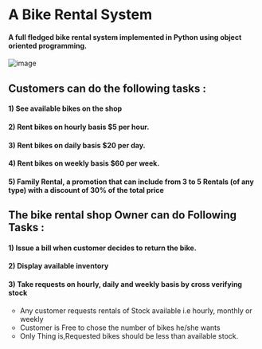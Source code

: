 # A Bike Rental System
#### A full fledged bike rental system implemented in Python using object oriented programming.
![image](https://user-images.githubusercontent.com/110035432/183087652-7c141780-5859-4871-be3c-617b76d0abf1.png)
## Customers can do the following tasks : 
#### 1) See available bikes on the shop
#### 2) Rent bikes on hourly basis $5 per hour.
#### 3) Rent bikes on daily basis $20 per day.
#### 4) Rent bikes on weekly basis $60 per week.
#### 5) Family Rental, a promotion that can include from 3 to 5 Rentals (of any type) with a discount of 30% of the total price
## The bike rental shop Owner can do Following Tasks :
#### 1) Issue a bill when customer decides to return the bike.
#### 2) Display available inventory
#### 3) Take requests on hourly, daily and weekly basis by cross verifying stock
<ul> <li type=circle> Any customer requests rentals of Stock available i.e hourly, monthly or weekly<br>
     <li type=circle> Customer is Free to chose the number of bikes he/she wants<br>
     <li type=circle> Only Thing is,Requested bikes should be less than available stock.<br></ul>

